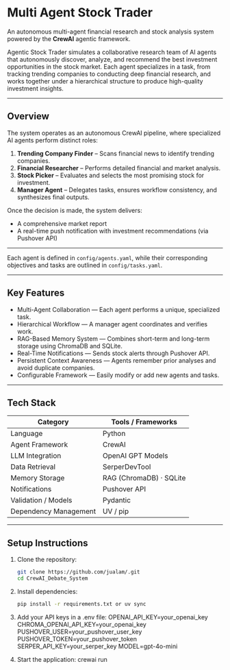 # Multi Agent Stock Trader

An autonomous multi-agent financial research and stock analysis system powered by the **CrewAI** agentic framework.

Agentic Stock Trader simulates a collaborative research team of AI agents that autonomously discover, analyze, and recommend the best investment opportunities in the stock market. Each agent specializes in a task, from tracking trending companies to conducting deep financial research, and works together under a hierarchical structure to produce high-quality investment insights.

---

## Overview

The system operates as an autonomous CrewAI pipeline, where specialized AI agents perform distinct roles:

1. **Trending Company Finder** – Scans financial news to identify trending companies.  
2. **Financial Researcher** – Performs detailed financial and market analysis.  
3. **Stock Picker** – Evaluates and selects the most promising stock for investment.  
4. **Manager Agent** – Delegates tasks, ensures workflow consistency, and synthesizes final outputs.

Once the decision is made, the system delivers:
- A comprehensive market report  
- A real-time push notification with investment recommendations (via Pushover API)

---


Each agent is defined in `config/agents.yaml`, while their corresponding objectives and tasks are outlined in `config/tasks.yaml`.

---

## Key Features

- Multi-Agent Collaboration — Each agent performs a unique, specialized task.  
- Hierarchical Workflow — A manager agent coordinates and verifies work.  
- RAG-Based Memory System — Combines short-term and long-term storage using ChromaDB and SQLite.  
- Real-Time Notifications — Sends stock alerts through Pushover API.  
- Persistent Context Awareness — Agents remember prior analyses and avoid duplicate companies.  
- Configurable Framework — Easily modify or add new agents and tasks.

---

## Tech Stack

| Category | Tools / Frameworks |
|-----------|--------------------|
| Language | Python |
| Agent Framework | CrewAI |
| LLM Integration | OpenAI GPT Models |
| Data Retrieval | SerperDevTool |
| Memory Storage | RAG (ChromaDB) · SQLite |
| Notifications | Pushover API |
| Validation / Models | Pydantic |
| Dependency Management | UV / pip |

---

## Setup Instructions
1. Clone the repository:
   ```bash
   git clone https://github.com/jualam/.git
   cd CrewAI_Debate_System
   
2. Install dependencies:
   ```bash
   pip install -r requirements.txt or uv sync
   
3. Add your API keys in a .env file: 
OPENAI_API_KEY=your_openai_key
CHROMA_OPENAI_API_KEY=your_openai_key
PUSHOVER_USER=your_pushover_user_key
PUSHOVER_TOKEN=your_pushover_token
SERPER_API_KEY=your_serper_key
MODEL=gpt-4o-mini

4. Start the application: crewai run


